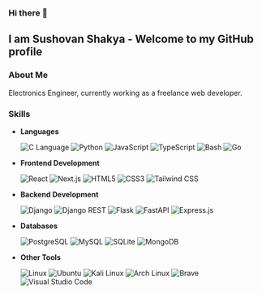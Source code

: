 ### Hi there 👋

## I am Sushovan Shakya - Welcome to my GitHub profile

### About Me

Electronics Engineer, currently working as a freelance web developer.

### Skills

- **Languages**

  ![C Language](https://img.shields.io/badge/C_Language-%2300599C?style=for-the-badge&logo=c&logoColor=white)
  ![Python](https://img.shields.io/badge/Python-3670A0?style=for-the-badge&logo=python&logoColor=ffdd54)
  ![JavaScript](https://img.shields.io/badge/JavaScript-323330?style=for-the-badge&logo=javascript&logoColor=F7DF1E)
  ![TypeScript](https://img.shields.io/badge/TypeScript-007ACC?style=for-the-badge&logo=typescript&logoColor=white)
  ![Bash](https://img.shields.io/badge/Bash-4EAA25?style=for-the-badge&logo=gnubash&logoColor=fff)
  ![Go](https://img.shields.io/badge/Go-%2300ADD8?style=for-the-badge&logo=go&logoColor=white)

- **Frontend Development**

  ![React](https://img.shields.io/badge/React-20232A?style=for-the-badge&logo=react&logoColor=61DAFB)
  ![Next.js](https://img.shields.io/badge/Next.js-black?style=for-the-badge&logo=next.js&logoColor=white)
  ![HTML5](https://img.shields.io/badge/HTML5-E34F26?style=for-the-badge&logo=html5&logoColor=white)
  ![CSS3](https://img.shields.io/badge/CSS3-1572B6?style=for-the-badge&logo=css3&logoColor=white)
  ![Tailwind CSS](https://img.shields.io/badge/Tailwind_CSS-38B2AC?style=for-the-badge&logo=tailwind-css&logoColor=white)

- **Backend Development**

  ![Django](https://img.shields.io/badge/Django-%23092E20?style=for-the-badge&logo=django&logoColor=white)
  ![Django REST](https://img.shields.io/badge/Django_REST-ff1709?style=for-the-badge&logo=django&logoColor=white&color=ff1709&labelColor=gray)
  ![Flask](https://img.shields.io/badge/Flask-%23000?style=for-the-badge&logo=flask&logoColor=white)
  ![FastAPI](https://img.shields.io/badge/FastAPI-005571?style=for-the-badge&logo=fastapi&logoColor=white)
  ![Express.js](https://img.shields.io/badge/Express.js-000000?style=for-the-badge&logo=express&logoColor=white)

- **Databases**

  ![PostgreSQL](https://img.shields.io/badge/PostgreSQL-%23316192?style=for-the-badge&logo=postgresql&logoColor=white)
  ![MySQL](https://img.shields.io/badge/MySQL-%2300f?style=for-the-badge&logo=mysql&logoColor=white)
  ![SQLite](https://img.shields.io/badge/SQLite-%2307405e?style=for-the-badge&logo=sqlite&logoColor=white)
  ![MongoDB](https://img.shields.io/badge/MongoDB-%234ea94b?style=for-the-badge&logo=mongodb&logoColor=white)

- **Other Tools**

  ![Linux](https://img.shields.io/badge/Linux-FCC624?style=for-the-badge&logo=linux&logoColor=black)
  ![Ubuntu](https://img.shields.io/badge/Ubuntu-E95420?style=for-the-badge&logo=ubuntu&logoColor=white)
  ![Kali Linux](https://img.shields.io/badge/Kali_Linux-557C94?style=for-the-badge&logo=kali-linux&logoColor=white)
  ![Arch Linux](https://img.shields.io/badge/Arch_Linux-1793D1?style=for-the-badge&logo=arch-linux&logoColor=white)
  ![Brave](https://img.shields.io/badge/Brave-FB542B?style=for-the-badge&logo=brave&logoColor=white)
  ![Visual Studio Code](https://img.shields.io/badge/Visual_Studio_Code-007ACC?style=for-the-badge&logo=visual-studio-code&logoColor=white)

